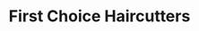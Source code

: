 ---
title: "First Choice Haircutters"
url: /bradford/first-choice-haircutters/
shop: hairdresser
---
